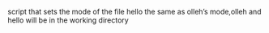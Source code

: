 script that sets the mode of the file hello the same as olleh’s mode,olleh and hello will be in the working directory
